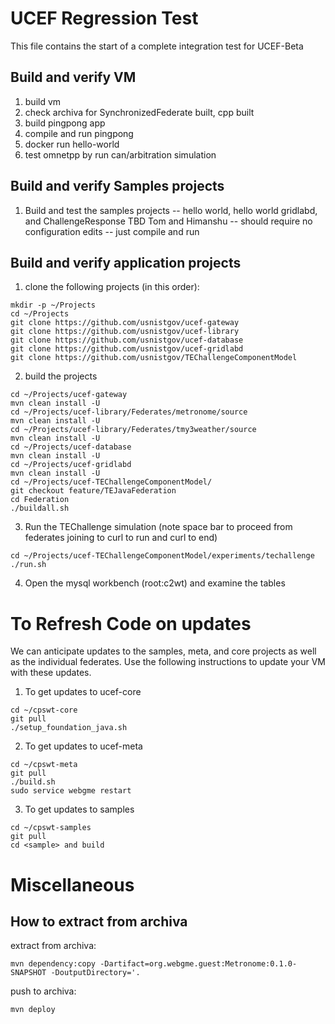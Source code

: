 # UCEF Regression Test
This file contains the start of a complete integration test for UCEF-Beta

## Build and verify VM
1. build vm
2. check archiva for SynchronizedFederate built, cpp built
3. build pingpong app
4. compile and run pingpong
5. docker run hello-world
6. test omnetpp by run can/arbitration simulation

## Build and verify Samples projects
1. Build and test the samples projects -- hello world, hello world gridlabd, and ChallengeResponse
TBD Tom and Himanshu -- should require no configuration edits -- just compile and run


## Build and verify application projects

1. clone the following projects (in this order):
```
mkdir -p ~/Projects
cd ~/Projects
git clone https://github.com/usnistgov/ucef-gateway
git clone https://github.com/usnistgov/ucef-library
git clone https://github.com/usnistgov/ucef-database
git clone https://github.com/usnistgov/ucef-gridlabd
git clone https://github.com/usnistgov/TEChallengeComponentModel
```    
2. build the projects
```
cd ~/Projects/ucef-gateway
mvn clean install -U
cd ~/Projects/ucef-library/Federates/metronome/source
mvn clean install -U
cd ~/Projects/ucef-library/Federates/tmy3weather/source
mvn clean install -U
cd ~/Projects/ucef-database
mvn clean install -U
cd ~/Projects/ucef-gridlabd
mvn clean install -U
cd ~/Projects/ucef-TEChallengeComponentModel/
git checkout feature/TEJavaFederation
cd Federation
./buildall.sh
```
3. Run the TEChallenge simulation (note space bar to proceed from federates joining to curl to run and curl to end)
```
cd ~/Projects/ucef-TEChallengeComponentModel/experiments/techallenge
./run.sh
```
4. Open the mysql workbench (root:c2wt) and examine the tables

# To Refresh Code on updates
We can anticipate updates to the samples, meta, and core projects as well as the individual federates. Use the following instructions to update your VM with these updates.

1. To get updates to ucef-core
``` 
cd ~/cpswt-core
git pull
./setup_foundation_java.sh
```
2. To get updates to ucef-meta
``` 
cd ~/cpswt-meta
git pull
./build.sh
sudo service webgme restart
```
3. To get updates to samples
``` 
cd ~/cpswt-samples
git pull
cd <sample> and build
```

# Miscellaneous   
## How to extract from archiva

extract from archiva:
```
mvn dependency:copy -Dartifact=org.webgme.guest:Metronome:0.1.0-SNAPSHOT -DoutputDirectory='.
```

push to archiva:
```
mvn deploy
```
